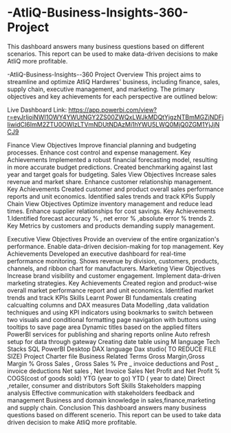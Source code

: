 # -AtliQ-Business-Insights-360-Project
This dashboard answers many business questions based on different scenarios. This report can be used to make data-driven decisions to make AtliQ more profitable.



-AtliQ-Business-Insights--360
Project Overview
This project aims to streamline and optimize AtliQ Hardwres' business, including finance, sales, supply chain, executive management, and marketing. The primary objectives and key achievements for each perspective are outlined below:

Live Dashboard Link: https://app.powerbi.com/view?r=eyJrIjoiNWI1OWY4YWUtNGY2ZS00ZWQxLWJkMDQtYjgzNTBmMGZjNDFjIiwidCI6ImM2ZTU0OWIzLTVmNDUtNDAzMi1hYWU5LWQ0MjQ0ZGM1YjJjNCJ9


Finance View
Objectives
Improve financial planning and budgeting processes.
Enhance cost control and expense management.
Key Achievements
Implemented a robust financial forecasting model, resulting in more accurate budget predictions.
Created benchmarking against last year and target goals for budgeting.
Sales View
Objectives
Increase sales revenue and market share.
Enhance customer relationship management.
Key Achievements
Created customer and product overall sales performance reports and unit economics.
Identified sales trends and track KPIs
Supply Chain View
Objectives
Optimize inventory management and reduce lead times.
Enhance supplier relationships for cost savings.
Key Achievements
1.Identified forecast accuracy % , net error % ,absolute error % trends 2. Key Metrics by customers and products demanding supply management.

Executive View
Objectives
Provide an overview of the entire organization's performance.
Enable data-driven decision-making for top management.
Key Achievements
Developed an executive dashboard for real-time performance monitoring.
Shows revenue by division, customers, products, channels, and ribbon chart for manufacturers.
Marketing View
Objectives
Increase brand visibility and customer engagement.
Implement data-driven marketing strategies.
Key Achievements
Created region and product-wise overall market performance report and unit economics.
Identified market trends and track KPIs
Skills
Learnt Power BI fundamentals
creating calcualting columns and DAX measures
Data Modelling ,data validation techniques and using KPI indicators
using bookmarks to switch between two visuals and conditional formatting
page navigation with buttons
using tooltips to save page area
Dynamic titles based on the applied filters
PowerBI services for publishing and sharing reports online
Auto refresh setup for data through gateway
Creating date table using M language
Tech Stacks
SQL
PowerBI Desktop
DAX language
Dax studio( TO REDUCE FILE SIZE)
Project Charter file
Business Related Terms
Gross Margin,Gross Margin %
Gross Sales , Gross Sales %
Pre _ invoice deductions and Post _ invoice deductions
Net sales , Net Invoice Sales
Net Profit and Net Profit %
COGS(cost of goods sold)
YTG (year to go)
YTD ( year to date)
Direct ,retailer, consumer and distributors
Soft Skills
Stakeholders mapping analysis
Effective communication with stakeholders feedback and management
Business and domain knowledge in sales,finance,marketing and supply chain.
Conclusion
This dashboard answers many business questions based on different scenerio.
This report can be used to take data driven decision to make AtliQ more profitable.
